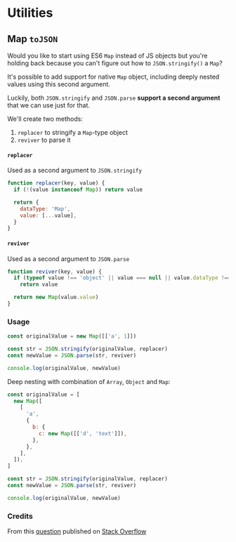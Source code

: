 # Utilities

## Map `toJSON`

Would you like to start using ES6 `Map` instead of JS objects but you're holding back because you can't figure out how to `JSON.stringify()` a `Map`?

It's possible to add support for native `Map` object, including deeply nested values using this second argument.

Luckily, both `JSON.stringify` and `JSON.parse` **support a second argument** that we can use just for that.

We'll create two methods:

1. `replacer` to stringify a `Map`-type object
2. `reviver` to parse it

#### `replacer`

Used as a second argument to `JSON.stringify`

```js
function replacer(key, value) {
  if (!(value instanceof Map)) return value

  return {
    dataType: 'Map',
    value: [...value],
  }
}
```

#### `reviver`

Used as a second argument to `JSON.parse`

```js
function reviver(key, value) {
  if (typeof value !== 'object' || value === null || value.dataType !== 'Map')
    return value

  return new Map(value.value)
}
```

### Usage

```js
const originalValue = new Map([['a', 1]])

const str = JSON.stringify(originalValue, replacer)
const newValue = JSON.parse(str, reviver)

console.log(originalValue, newValue)
```

Deep nesting with combination of `Array`, `Object` and `Map`:

```js
const originalValue = [
  new Map([
    [
      'a',
      {
        b: {
          c: new Map([['d', 'text']]),
        },
      },
    ],
  ]),
]

const str = JSON.stringify(originalValue, replacer)
const newValue = JSON.parse(str, reviver)

console.log(originalValue, newValue)
```

### Credits

From this [question](https://stackoverflow.com/questions/29085197/how-do-you-json-stringify-an-es6-map) published on [Stack Overflow](https://stackoverflow.com)
